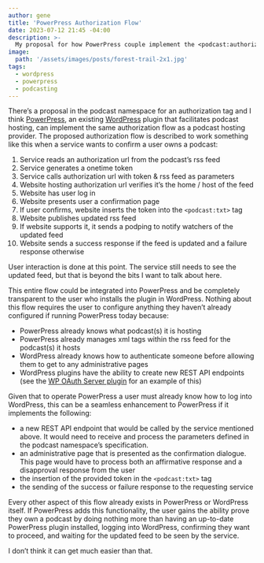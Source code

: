 ```yaml
---
author: gene
title: 'PowerPress Authorization Flow'
date: 2023-07-12 21:45 -04:00
description: >-
  My proposal for how PowerPress couple implement the <podcast:authorization> tag's authorization flow
image:
  path: '/assets/images/posts/forest-trail-2x1.jpg'
tags:
  - wordpress
  - powerpress
  - podcasting
---
```


There’s a proposal in the podcast namespace for an authorization tag and I think [PowerPress](https://wordpress.org/plugins/powerpress/), an existing [WordPress](https://wordpress.org/) plugin that facilitates podcast hosting, can implement the same authorization flow as a podcast hosting provider. The proposed authorization flow is described to work something like this when a service wants to confirm a user owns a podcast:

1. Service reads an authorization url from the podcast’s rss feed
2. Service generates a onetime token
3. Service calls authorization url with token & rss feed as parameters
4. Website hosting authorization url verifies it’s the home / host of the feed
5. Website has user log in
6. Website presents user a confirmation page
7. If user confirms, website inserts the token into the `<podcast:txt>` tag
8. Website publishes updated rss feed 
9. If website supports it, it sends a podping to notify watchers of the updated feed
10. Website sends a success response if the feed is updated and a failure response otherwise

User interaction is done at this point. The service still needs to see the updated feed, but that is beyond the bits I want to talk about here. 

This entire flow could be integrated into PowerPress and be completely transparent to the user who installs the plugin in WordPress. Nothing about this flow requires the user to configure anything they haven’t already configured if running PowerPress today because:

* PowerPress already knows what podcast(s) it is hosting
* PowerPress already manages xml tags within the rss feed for the podcast(s) it hosts
* WordPress already knows how to authenticate someone before allowing them to get to any administrative pages
* WordPress plugins have the ability to create new REST API endpoints (see the [WP OAuth Server  plugin](https://wordpress.org/plugins/oauth2-provider/#description) for an example of this)

Given that to operate PowerPress a user must already know how to log into WordPress, this can be a seamless enhancement to PowerPress if it implements the following:

* a new REST API endpoint that would be called by the service mentioned above. It would need to receive and process the parameters defined in the podcast namespace’s specification.
* an administrative page that is presented as the confirmation dialogue. This page would have to process both an affirmative response and a disapproval response from the user
* the insertion of the provided token in the `<podcast:txt>` tag
* the sending of the success or failure response to the requesting service 

Every other aspect of this flow already exists in PowerPress or WordPress itself. If PowerPress adds this functionality, the user gains the ability prove they own a podcast by doing nothing more than having an up-to-date PowerPress plugin installed, logging into WordPress, confirming they want to proceed, and waiting for the updated feed to be seen by the service. 

I don’t think it can get much easier than that.
